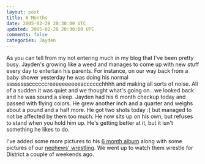```yaml
---           
layout: post
title: 6 Months
date: 2005-02-28 20:30:00 UTC
updated: 2005-02-28 20:30:00 UTC
comments: false
categories: Jayden
---
```

As you can tell from my not entering much in my blog that I've been pretty busy. Jayden's growing like a weed and manages to come up with new stuff every day to entertain his parents. For instance, on our way back from a baby shower yesterday he was doing his normal ssssssssccccccreeeeeeeeeeacccccchhhh and making all sorts of noise. All of a sudden it was quiet and we thought what's going on...we looked back and he was sound a sleep. Jayden had his 6 month checkup today and passed with flying colors. He grew another inch and a quarter and weighs about a pound and a half more. He got two shots today :( but managed to not be affected by them too much. He now sits up on his own, but refuses to stand when you hold him up. He's getting better at it, but it isn't something he likes to do.

I've added some more pictures to his [6 month album](http://www.kevinminnis.com/gallery/thumbnails.php?album=43) along with some pictures of our [nephews' wrestling](http://www.kevinminnis.com/gallery/thumbnails.php?album=42). We went up to watch them wrestle for District a couple of weekends ago.
